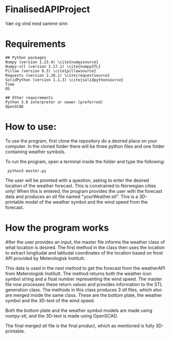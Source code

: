 # FinalisedAPIProject
Vær og vind med samme sinn

# Requirements
    ## Python packages
    Numpy (version 1.23.4) \cite{numpysource}
    Numpy-stl (version 2.17.1) \cite{numpySTL}
    Pillow (version 9.3) \cite{pillowsource}
    Requests (version 2.28.1) \cite{requestsource}
    SolidPython (version 1.1.3) \cite{solidpythonsource}
    Time 
    OS

    ## Other requirements
    Python 3.8 interpreter or newer (preferred)
    OpenSCAD
    
# How to use:
To use the program, first clone the repository do a desired place on your computer. 
In the cloned folder there will be three python files and one folder containing weather symbols.

To run the program, open a terminal inside the folder and type the following: 
  ```
   python3 master.py
  ```
The user will be promted with a question, asking to enter the desired location of the weather forecast. This is constrained to Norwegian cities only!
When this is entered, the program provides the user with the forecast data and produces an stl file named "yourWeather.stl". This is a 3D-printable model of the weather symbol and the wind speed from the forecast. 

# How the program works
After the user provides an input, the master file informs the weather class of what location is desired. The first method in the class then uses the location to extract longitudal and latitudal coordinates of the location based on frost API provided by Meterologisk Institutt. 

This data is used in the next method to get the forecast from the weatherAPI from Meterologisk Institutt. The method returns both the weather icon symbol string and a float number representing the wind speed. The master file now processes these return values and provides information to the STL generation class. The methods in this class produces 3 stl files, which also are merged inside the same class. These are the bottom plate, the weather symbol and the 3D-text of the wind speed. 

Both the bottom plate and the weather symbol models are made using numpy-stl, and the 3D-text is made using OpenSCAD. 

The final merged stl file is the final product, which as mentioned is fully 3D-printable. 
